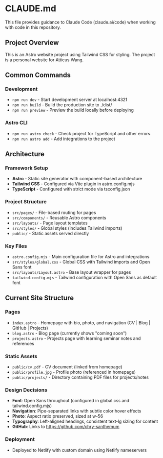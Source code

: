 # CLAUDE.md

This file provides guidance to Claude Code (claude.ai/code) when working with code in this repository.

## Project Overview

This is an Astro website project using Tailwind CSS for styling. The project is a personal website for Atticus Wang.

## Common Commands

### Development
- `npm run dev` - Start development server at localhost:4321
- `npm run build` - Build the production site to ./dist/
- `npm run preview` - Preview the build locally before deploying

### Astro CLI
- `npm run astro check` - Check project for TypeScript and other errors
- `npm run astro add` - Add integrations to the project

## Architecture

### Framework Setup
- **Astro** - Static site generator with component-based architecture
- **Tailwind CSS** - Configured via Vite plugin in astro.config.mjs
- **TypeScript** - Configured with strict mode via tsconfig.json

### Project Structure
- `src/pages/` - File-based routing for pages
- `src/components/` - Reusable Astro components
- `src/layouts/` - Page layout templates
- `src/styles/` - Global styles (includes Tailwind imports)
- `public/` - Static assets served directly

### Key Files
- `astro.config.mjs` - Main configuration file for Astro and integrations
- `src/styles/global.css` - Global CSS with Tailwind imports and Open Sans font
- `src/layouts/Layout.astro` - Base layout wrapper for pages
- `tailwind.config.mjs` - Tailwind configuration with Open Sans as default font

## Current Site Structure

### Pages
- `index.astro` - Homepage with bio, photo, and navigation (CV | Blog | GitHub | Projects)
- `blog.astro` - Blog page (currently shows "coming soon")
- `projects.astro` - Projects page with learning seminar notes and references

### Static Assets
- `public/cv.pdf` - CV document (linked from homepage)
- `public/profile.jpg` - Profile photo (referenced in homepage)  
- `public/projects/` - Directory containing PDF files for projects/notes

### Design Decisions
- **Font**: Open Sans throughout (configured in global.css and tailwind.config.mjs)
- **Navigation**: Pipe-separated links with subtle color hover effects
- **Photo**: Aspect ratio preserved, sized at w-56
- **Typography**: Left-aligned headings, consistent text-lg sizing for content
- **GitHub**: Links to https://github.com/chry-santhemum

### Deployment
- Deployed to Netlify with custom domain using Netlify nameservers